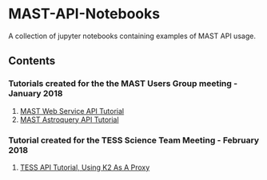 # MAST-API-Notebooks
A collection of jupyter notebooks containing examples of MAST API usage.

## Contents

### Tutorials created for the the MAST Users Group meeting - January 2018
1. [MAST Web Service API Tutorial](MUG2018_APITutorial_Webservice.ipynb)
2. [MAST Astroquery API Tutorial](MUG2018_APITutorial_Astroquery.ipynb)

### Tutorial created for the TESS Science Team Meeting - February 2018
1. [TESS API Tutorial, Using K2 As A Proxy](tess_mast_api_example.ipynb)
